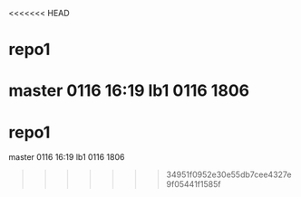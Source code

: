 <<<<<<< HEAD
# repo1
master 0116 16:19
lb1 0116 1806
=======
# repo1
master 0116 16:19
lb1 0116 1806
>>>>>>> 34951f0952e30e55db7cee4327e9f05441f1585f

